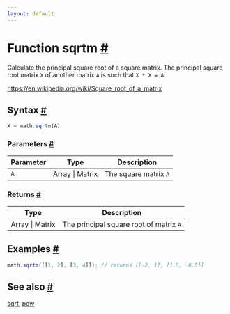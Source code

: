 ```yaml
---
layout: default
---
```


<!-- Note: This file is automatically generated from source code comments. Changes made in this file will be overridden. -->

<h1 id="function-sqrtm">Function sqrtm <a href="#function-sqrtm" title="Permalink">#</a></h1>

Calculate the principal square root of a square matrix.
The principal square root matrix `X` of another matrix `A` is such that `X * X = A`.

https://en.wikipedia.org/wiki/Square_root_of_a_matrix


<h2 id="syntax">Syntax <a href="#syntax" title="Permalink">#</a></h2>

```js
X = math.sqrtm(A)
```

<h3 id="parameters">Parameters <a href="#parameters" title="Permalink">#</a></h3>

Parameter | Type | Description
--------- | ---- | -----------
`A` | Array &#124; Matrix | The square matrix `A`

<h3 id="returns">Returns <a href="#returns" title="Permalink">#</a></h3>

Type | Description
---- | -----------
Array &#124; Matrix | The principal square root of matrix `A`


<h2 id="examples">Examples <a href="#examples" title="Permalink">#</a></h2>

```js
math.sqrtm([[1, 2], [3, 4]]); // returns [[-2, 1], [1.5, -0.5]]
```


<h2 id="see-also">See also <a href="#see-also" title="Permalink">#</a></h2>

[sqrt](sqrt.html),
[pow](pow.html)
